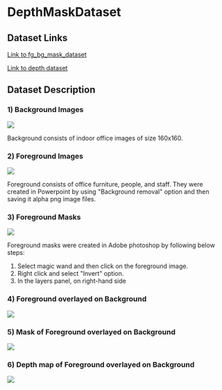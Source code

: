 # DepthMaskDataset


## Dataset Links

[Link to fg_bg_mask_dataset](https://drive.google.com/file/d/11TbUmMY9mYyIeRCkh5kGGIZ-k1Vbs-Qz/view?usp=sharing)

[Link to depth dataset](https://drive.google.com/open?id=1sEdl7u4VcP2dqcAR4O3VsiixNspu08RA)


## Dataset Description

### 1) Background Images

![](https://raw.githubusercontent.com/genigarus/DepthMaskDataset/master/asset/sample_bg.PNG)

Background consists of indoor office images of size 160x160.


### 2) Foreground Images

![](https://raw.githubusercontent.com/genigarus/DepthMaskDataset/master/asset/sample_fg.PNG)

Foreground consists of office furniture, people, and staff. They were created in Powerpoint by using "Background removal" option and then saving it alpha png image files.


### 3) Foreground Masks

![](https://raw.githubusercontent.com/genigarus/DepthMaskDataset/master/asset/sample_fg_mask.PNG)

Foreground masks were created in Adobe photoshop by following below steps:

1) Select magic wand and then click on the foreground image.
2) Right click and select "Invert" option.
3) In the layers panel, on right-hand side


### 4) Foreground overlayed on Background

![](https://raw.githubusercontent.com/genigarus/DepthMaskDataset/master/asset/fg_bg.png)




### 5) Mask of Foreground overlayed on Background

![](https://raw.githubusercontent.com/genigarus/DepthMaskDataset/master/asset/fg_bg_mask.png)


### 6) Depth map of Foreground overlayed on Background

![](https://raw.githubusercontent.com/genigarus/DepthMaskDataset/master/asset/sample_depth_map.PNG)

